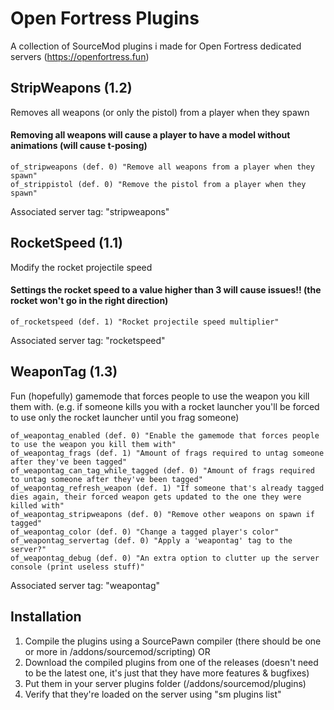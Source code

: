 
# Open Fortress Plugins

A collection of SourceMod plugins i made for Open Fortress dedicated servers (https://openfortress.fun)
## StripWeapons (1.2)
Removes all weapons (or only the pistol) from a player when they spawn
#### Removing all weapons will cause a player to have a model without animations (will cause t-posing)
```
of_stripweapons (def. 0) "Remove all weapons from a player when they spawn"
of_strippistol (def. 0) "Remove the pistol from a player when they spawn"
```
Associated server tag: "stripweapons"

## RocketSpeed (1.1)
Modify the rocket projectile speed
#### Settings the rocket speed to a value higher than 3 will cause issues!! (the rocket won't go in the right direction)
```
of_rocketspeed (def. 1) "Rocket projectile speed multiplier"
```
Associated server tag: "rocketspeed"

## WeaponTag (1.3)
Fun (hopefully) gamemode that forces people to use the weapon you kill them with.
(e.g. if someone kills you with a rocket launcher you'll be forced to use only the rocket launcher until you frag someone)
```
of_weapontag_enabled (def. 0) "Enable the gamemode that forces people to use the weapon you kill them with"
of_weapontag_frags (def. 1) "Amount of frags required to untag someone after they've been tagged"
of_weapontag_can_tag_while_tagged (def. 0) "Amount of frags required to untag someone after they've been tagged"
of_weapontag_refresh_weapon (def. 1) "If someone that's already tagged dies again, their forced weapon gets updated to the one they were killed with"
of_weapontag_stripweapons (def. 0) "Remove other weapons on spawn if tagged"
of_weapontag_color (def. 0) "Change a tagged player's color"
of_weapontag_servertag (def. 0) "Apply a 'weapontag' tag to the server?"
of_weapontag_debug (def. 0) "An extra option to clutter up the server console (print useless stuff)"
```
Associated server tag: "weapontag"

## Installation
1. Compile the plugins using a SourcePawn compiler (there should be one or more in /addons/sourcemod/scripting)
  OR
1. Download the compiled plugins from one of the releases (doesn't need to be the latest one, it's just that they have more features & bugfixes)
3. Put them in your server plugins folder (/addons/sourcemod/plugins)
4. Verify that they're loaded on the server using "sm plugins list"
